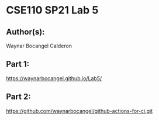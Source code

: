 # CSE110 SP21 Lab 5

## Author(s):
Waynar Bocangel Calderon

## Part 1:

https://waynarbocangel.github.io/Lab5/

## Part 2:

https://github.com/waynarbocangel/github-actions-for-ci.git
